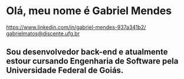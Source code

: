 # Olá, meu nome é Gabriel Mendes
https://www.linkedin.com/in/gabriel-mendes-937a341b2/
gabrielmatos@discente.ufg.br
## Sou desenvolvedor back-end e atualmente estour cursando Engenharia de Software pela Universidade Federal de Goiás.
